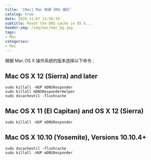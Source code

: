 ```yaml
---
title: '[Mac] Mac 刷新 DNS 缓存'
catalog: true
date: 2020-11-07 13:58:19
subtitle: Reset the DNS cache in OS X...
header-img: /img/mac/mac_bg.jpg
tags:
- Mac
categories:
- Mac
---
```


根据 Mac OS X 操作系统的版本选择以下命令：

## Mac OS X 12 (Sierra) and later
```
sudo killall -HUP mDNSResponder
sudo killall mDNSResponderHelper
sudo dscacheutil -flushcache
```

## Mac OS X 11 (El Capitan) and OS X 12 (Sierra)
```
sudo killall -HUP mDNSResponder
```

## Mac OS X 10.10 (Yosemite), Versions 10.10.4+
```
sudo dscacheutil -flushcache
sudo killall -HUP mDNSResponder
```